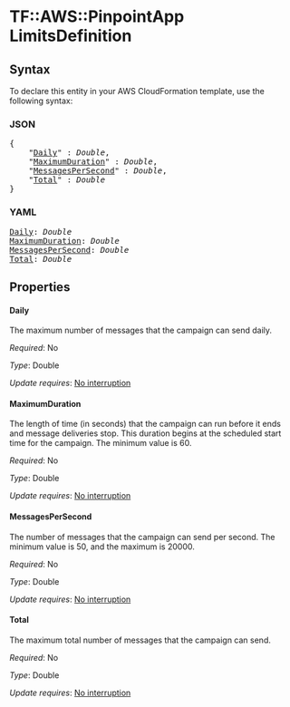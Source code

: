 # TF::AWS::PinpointApp LimitsDefinition

## Syntax

To declare this entity in your AWS CloudFormation template, use the following syntax:

### JSON

<pre>
{
    "<a href="#daily" title="Daily">Daily</a>" : <i>Double</i>,
    "<a href="#maximumduration" title="MaximumDuration">MaximumDuration</a>" : <i>Double</i>,
    "<a href="#messagespersecond" title="MessagesPerSecond">MessagesPerSecond</a>" : <i>Double</i>,
    "<a href="#total" title="Total">Total</a>" : <i>Double</i>
}
</pre>

### YAML

<pre>
<a href="#daily" title="Daily">Daily</a>: <i>Double</i>
<a href="#maximumduration" title="MaximumDuration">MaximumDuration</a>: <i>Double</i>
<a href="#messagespersecond" title="MessagesPerSecond">MessagesPerSecond</a>: <i>Double</i>
<a href="#total" title="Total">Total</a>: <i>Double</i>
</pre>

## Properties

#### Daily

The maximum number of messages that the campaign can send daily.

_Required_: No

_Type_: Double

_Update requires_: [No interruption](https://docs.aws.amazon.com/AWSCloudFormation/latest/UserGuide/using-cfn-updating-stacks-update-behaviors.html#update-no-interrupt)

#### MaximumDuration

The length of time (in seconds) that the campaign can run before it ends and message deliveries stop. This duration begins at the scheduled start time for the campaign. The minimum value is 60.

_Required_: No

_Type_: Double

_Update requires_: [No interruption](https://docs.aws.amazon.com/AWSCloudFormation/latest/UserGuide/using-cfn-updating-stacks-update-behaviors.html#update-no-interrupt)

#### MessagesPerSecond

The number of messages that the campaign can send per second. The minimum value is 50, and the maximum is 20000.

_Required_: No

_Type_: Double

_Update requires_: [No interruption](https://docs.aws.amazon.com/AWSCloudFormation/latest/UserGuide/using-cfn-updating-stacks-update-behaviors.html#update-no-interrupt)

#### Total

The maximum total number of messages that the campaign can send.

_Required_: No

_Type_: Double

_Update requires_: [No interruption](https://docs.aws.amazon.com/AWSCloudFormation/latest/UserGuide/using-cfn-updating-stacks-update-behaviors.html#update-no-interrupt)

